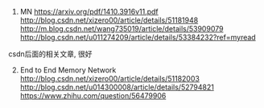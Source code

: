 1. MN
https://arxiv.org/pdf/1410.3916v11.pdf
  http://blog.csdn.net/xizero00/article/details/51181948
  http://m.blog.csdn.net/wang735019/article/details/53909079
  http://blog.csdn.net/u011274209/article/details/53384232?ref=myread

csdn后面的相关文章, 很好

2. End to End Memory Network
  http://blog.csdn.net/xizero00/article/details/51182003
  http://blog.csdn.net/u014300008/article/details/52794821
  https://www.zhihu.com/question/56479906
